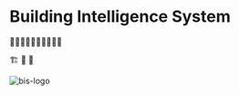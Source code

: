 # Building Intelligence System

👨‍💻👨‍💻👨‍💻👨‍💻👨‍💻

🏗 🏢 🚜

![bis-logo](https://github.com/Building-Intelligence-System/.github/assets/1783893/1205cd51-8e9d-432d-ad06-e7d03636fe46)

